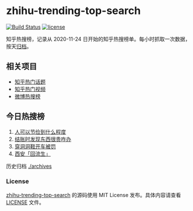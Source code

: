 # zhihu-trending-top-search

[![Build Status](https://github.com/justjavac/zhihu-trending-top-search/workflows/ci/badge.svg?branch=main)](https://github.com/justjavac/zhihu-trending-top-search/actions)
[![license](https://img.shields.io/github/license/justjavac/zhihu-trending-top-search)](https://github.com/justjavac/zhihu-trending-top-search/blob/main/LICENSE)

知乎热搜榜，记录从 2020-11-24 日开始的知乎热搜榜单。每小时抓取一次数据，按天[归档](./archives)。

## 相关项目

- [知乎热门话题](https://github.com/justjavac/zhihu-trending-hot-questions)
- [知乎热门视频](https://github.com/justjavac/zhihu-trending-hot-video)
- [微博热搜榜](https://github.com/justjavac/weibo-trending-hot-search)

## 今日热搜榜

<!-- BEGIN -->
<!-- 最后更新时间 Sat Jul 22 2023 10:31:31 GMT+0800 (China Standard Time) -->

1. [人可以节俭到什么程度](https://www.zhihu.com/search?q=%E4%BA%BA%E5%8F%AF%E4%BB%A5%E8%8A%82%E4%BF%AD%E5%88%B0%E4%BB%80%E4%B9%88%E7%A8%8B%E5%BA%A6)
1. [结账时发现东西很贵咋办](https://www.zhihu.com/search?q=%E7%BB%93%E8%B4%A6%E6%97%B6%E5%8F%91%E7%8E%B0%E4%B8%9C%E8%A5%BF%E5%BE%88%E8%B4%B5%E5%92%8B%E5%8A%9E)
1. [穿洞洞鞋开车被罚](https://www.zhihu.com/search?q=%E7%A9%BF%E6%B4%9E%E6%B4%9E%E9%9E%8B%E5%BC%80%E8%BD%A6%E8%A2%AB%E7%BD%9A)
1. [西安「回流生」](https://www.zhihu.com/search?q=%E8%A5%BF%E5%AE%89%E3%80%8C%E5%9B%9E%E6%B5%81%E7%94%9F%E3%80%8D)

<!-- END -->

历史归档 [./archives](./archives)

### License

[zhihu-trending-top-search](https://github.com/justjavac/zhihu-trending-top-search) 的源码使用 MIT License
发布。具体内容请查看 [LICENSE](./LICENSE) 文件。
